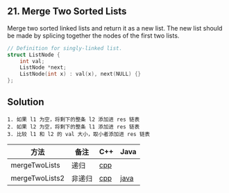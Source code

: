 ﻿## 21. Merge Two Sorted Lists

Merge two sorted linked lists and return it as a new list. The new list should be made by splicing together the nodes of the first two lists.

```cpp
// Definition for singly-linked list.
struct ListNode {
    int val;
    ListNode *next;
    ListNode(int x) : val(x), next(NULL) {}
};
```

## Solution

```
1. 如果 l1 为空，将剩下的整条 l2 添加进 res 链表 
2. 如果 l2 为空，将剩下的整条 l1 添加进 res 链表 
3. 比较 l1 和 l2 的 val 大小，取小者添加进 res 链表
```

| 方法 | 备注 | C++ | Java |
|---|---|---|---|
| mergeTwoLists | 递归 |[cpp](mergeTwoLists.cpp)||
| mergeTwoLists2 | 非递归 |[cpp](mergeTwoLists2.cpp)|[java](mergeTwoLists2.java)| 